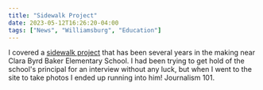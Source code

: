 ```yaml
---
title: "Sidewalk Project"
date: 2023-05-12T16:26:20-04:00
tags: ["News", "Williamsburg", "Education"]
---
```


I covered a [sidewalk project](https://www.dailypress.com/virginiagazette/va-vg-james-city-county-safe-sidewalks-20230510-2pn27vj5h5dw5fu6aklsu77que-story.html) that has been several years in the making near Clara Byrd Baker Elementary School. I had been trying to get hold of the school's principal for an interview without any luck, but when I went to the site to take photos I ended up running into him! Journalism 101.

